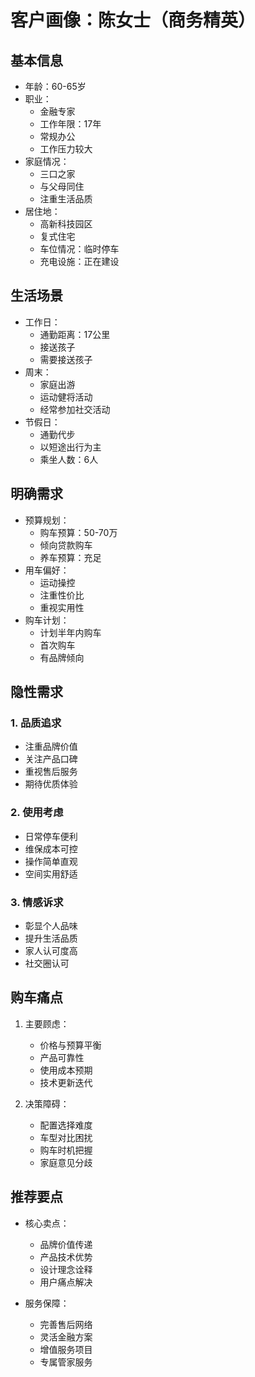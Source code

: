 # 客户画像：陈女士（商务精英）

## 基本信息
- 年龄：60-65岁
- 职业：
  - 金融专家
  - 工作年限：17年
  - 常规办公
  - 工作压力较大
- 家庭情况：
  - 三口之家
  - 与父母同住
  - 注重生活品质
- 居住地：
  - 高新科技园区
  - 复式住宅
  - 车位情况：临时停车
  - 充电设施：正在建设

## 生活场景
- 工作日：
  - 通勤距离：17公里
  - 接送孩子
  - 需要接送孩子
- 周末：
  - 家庭出游
  - 运动健将活动
  - 经常参加社交活动
- 节假日：
  - 通勤代步
  - 以短途出行为主
  - 乘坐人数：6人

## 明确需求
- 预算规划：
  - 购车预算：50-70万
  - 倾向贷款购车
  - 养车预算：充足
- 用车偏好：
  - 运动操控
  - 注重性价比
  - 重视实用性
- 购车计划：
  - 计划半年内购车
  - 首次购车
  - 有品牌倾向

## 隐性需求
### 1. 品质追求
- 注重品牌价值
- 关注产品口碑
- 重视售后服务
- 期待优质体验

### 2. 使用考虑
- 日常停车便利
- 维保成本可控
- 操作简单直观
- 空间实用舒适

### 3. 情感诉求
- 彰显个人品味
- 提升生活品质
- 家人认可度高
- 社交圈认可

## 购车痛点
1. 主要顾虑：
   - 价格与预算平衡
   - 产品可靠性
   - 使用成本预期
   - 技术更新迭代

2. 决策障碍：
   - 配置选择难度
   - 车型对比困扰
   - 购车时机把握
   - 家庭意见分歧

## 推荐要点
- 核心卖点：
  - 品牌价值传递
  - 产品技术优势
  - 设计理念诠释
  - 用户痛点解决

- 服务保障：
  - 完善售后网络
  - 灵活金融方案
  - 增值服务项目
  - 专属管家服务